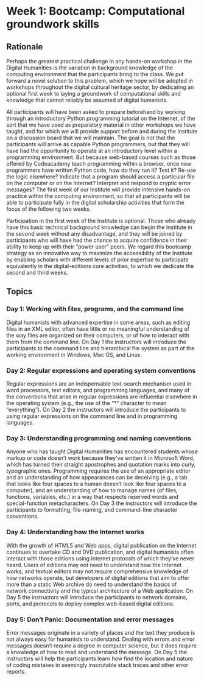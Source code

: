 # Week 1: Bootcamp: Computational groundwork skills
## Rationale

Perhaps the greatest practical challenge in any hands-on workshop in the Digital Humanities is the variation in background knowledge of the computing environment that the participants bring to the class. We put forward a novel solution to this problem, which we hope will be adopted in workshops throughout the digital cultural heritage sector, by dedicating an optional first week to laying a groundwork of computational skills and knowledge that cannot reliably be assumed of digital humanists.
All participants will have been asked to prepare beforehand by working through an introductory Python programming tutorial on the Internet, of the sort that we have used as preparatory material in other workshops we have taught, and for which we will provide support before and during the Institute on a discussion board that we will maintain. The goal is not that the participants will arrive as capable Pythonprogrammers, but that they will have had the opportunity to operate at an introductory level within a programming environment. But because web-based courses such as those offered by Codeacademy teach programming within a browser, once new programmers have written Python code, how do they run it? Test it? Re-use the logic elsewhere? Indicate that a program should access a particular file on the computer or on the Internet? Interpret and respond to cryptic error messages? The first week of our Institute will provide intensive hands-on practice within the computing environment, so that all participants will be able to participate fully in the digital scholarship activities that form the focus of the following twoweeks.
Participation in the first week of the Institute is optional. Those who already have this basic technical background knowledge can begin the Institute in the second week without any disadvantage, and they will be joined by participants who will have had the chance to acquire confidence in their ability to keep up with their “power user” peers. We regard this bootcamp strategy as an innovative way to maximize theaccessibility of the Institute by enabling scholars with different levels of prior expertise to participate equivalently in the digital-editions core activities, to which we dedicate the second and third weeks.

## Topics

### Day 1: Working with files, programs, and the command line

Digital humanists with advanced expertise in some areas, such as editing files in an XML editor, often have little or no meaningful understanding of the way files are organized on their computers, or of how to interact with them from the command line. On Day 1 the instructors will introduce the participants to the command line and hierarchical file system as part of the working environment in Windows, Mac OS, and Linux.

### Day 2: Regular expressions and operating system conventions

Regular expressions are an indispensable text-search mechanism used in word processors, text editors, and programming languages, and manyof the conventions that arise in regular expressions are influential elsewhere in the operating system (e.g., the use of the “*” character to mean “everything”). On Day 2 the instructors will introduce the participants to using regular expressions on the command line and in programming languages.

### Day 3: Understanding programming and naming conventions

Anyone who has taught Digital Humanities has encountered students whose markup or code doesn’t work because they’ve written it in Microsoft Word, which has turned their straight apostrophes and quotation marks into curly, typographic ones. Programming requires the use of an appropriate editor and an understanding of how appearancescan be deceiving (e.g., a tab that looks like four spaces to a human doesn’t look like four spaces to a computer), and an understanding of how to manage names (of files, functions, variables, etc.) in a way that respects reserved words and special-function metacharacters. On Day 3 the instructors will introduce the participants to formatting, file-naming, and command-line character conventions.

### Day 4: Understanding how the Internet works

With the growth of HTML5 and Web apps, digital publication on the Internet continues to overtake CD and DVD publication, and digital humanists often interact with those editions using Internet protocols of which they’ve never heard. Users of editions may not need to understand how the Internet works, and textual editors may not require comprehensive knowledge of how networks operate, but developers of digital editions that aim to offer more than a static Web archivedo need to understand the basics of network connectivity and the typical architecture of a Web application. On Day 5 the instructors will introduce the participants to network domains, ports, and protocols to deploy complex web-based digital editions.

### Day 5: Don’t Panic: Documentation and error messages

Error messages originate in a variety of places and the text they produce is not always easy for humanists to understand. Dealing with errors and error messages doesn’t require a degree in computer science, but it does require a knowledge of how to read and understand the message. On Day 5 the instructors will help the participants learn how find the location and nature of coding mistakes in seemingly inscrutable stack traces and other error reports.
